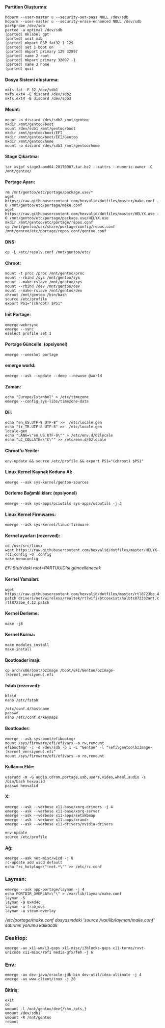 #### Partition Oluşturma:
```
hdparm --user-master u --security-set-pass NULL /dev/sdb
hdparm --user-master u --security-erase-enhanced NULL /dev/sdb
partprobe /dev/sdb
parted -a optimal /dev/sdb
(parted) mklabel gpt
(parted) unit mib
(parted) mkpart ESP fat32 1 129
(parted) set 1 boot on
(parted) mkpart primary 129 32897
(parted) name 2 root
(parted) mkpart primary 32897 -1
(parted) name 3 home
(parted) quit
```

#### Dosya Sistemi oluşturma:
```
mkfs.fat -F 32 /dev/sdb1
mkfs.ext4 -E discard /dev/sdb2
mkfs.ext4 -E discard /dev/sdb3
```

#### Mount:
```
mount -o discard /dev/sdb2 /mnt/gentoo
mkdir /mnt/gentoo/boot
mount /dev/sdb1 /mnt/gentoo/boot
mkdir /mnt/gentoo/boot/EFI
mkdir /mnt/gentoo/boot/EFI/Gentoo
mkdir /mnt/gentoo/home
mount -o discard /dev/sdb3 /mnt/gentoo/home
```
#### Stage Çıkartma:
```
tar xvjpf stage3-amd64-20170907.tar.bz2 --xattrs --numeric-owner -C /mnt/gentoo/
```

#### Portage Ayarı:
```
rm /mnt/gentoo/etc/portage/package.use/*
wget https://raw.githubusercontent.com/hexvalid/dotfiles/master/make.conf -O /mnt/gentoo/etc/portage/make.conf
wget https://raw.githubusercontent.com/hexvalid/dotfiles/master/HELYX.use -O /mnt/gentoo/etc/portage/package.use/HELYX.use
mkdir /mnt/gentoo/etc/portage/repos.conf
cp /mnt/gentoo/usr/share/portage/config/repos.conf /mnt/gentoo/etc/portage/repos.conf/gentoo.conf
```

#### DNS:
```
cp -L /etc/resolv.conf /mnt/gentoo/etc/
```

#### Chroot:
```
mount -t proc /proc /mnt/gentoo/proc
mount --rbind /sys /mnt/gentoo/sys
mount --make-rslave /mnt/gentoo/sys
mount --rbind /dev /mnt/gentoo/dev
mount --make-rslave /mnt/gentoo/dev
chroot /mnt/gentoo /bin/bash
source /etc/profile
export PS1="(chroot) $PS1"
```

#### Init Portage:
```
emerge-webrsync
emerge --sync
eselect profile set 1
```

#### Portage Güncelle: (opsiyonel)
```
emerge --oneshot portage
```

#### emerge world:
```
emerge --ask --update --deep --newuse @world
```

#### Zaman:
```
echo "Europe/Istanbul" > /etc/timezone
emerge --config sys-libs/timezone-data
```

#### Dil:
```
echo "en_US.UTF-8 UTF-8" >>  /etc/locale.gen
echo "tr_TR.UTF-8 UTF-8" >>  /etc/locale.gen
locale-gen
echo "LANG=\"en_US.UTF-8\"" > /etc/env.d/02locale
echo "LC_COLLATE=\"C\"" >> /etc/env.d/02locale
```

#### Chroot'u Yenile:
```
env-update && source /etc/profile && export PS1="(chroot) $PS1"
```

#### Linux Kernel Kaynak Kodunu Al:
```
emerge --ask sys-kernel/gentoo-sources
```

#### Derleme Bağımlılıkları: (opsiyonel)
```
emerge --ask sys-apps/pciutils sys-apps/usbutils -j 3
```
#### Linux Kernel Firmwares:
```
emerge --ask sys-kernel/linux-firmware
```

#### Kernel ayarları (rezerved):
```
cd /usr/src/linux
wget https://raw.githubusercontent.com/hexvalid/dotfiles/master/HELYX-rc1.config -O .config
make menuconfig
```
*EFI Stub'daki root=PARTUUID'si güncellenecek*

#### Kernel Yamaları:
```
wget https://raw.githubusercontent.com/hexvalid/dotfiles/master/rtl8723be_4.12.patch
patch drivers/net/wireless/realtek/rtlwifi/btcoexist/halbtc8723b2ant.c rtl8723be_4.12.patch
```

#### Kernel Derleme:
```
make -j8
```

#### Kernel Kurma:
```
make modules_install
make install
```

#### Bootloader imajı:
```
cp arch/x86/boot/bzImage /boot/EFI/Gentoo/bzImage-(kernel_versiyonu).efi
```

#### fstab (rezerved):
```
blkid
nano /etc/fstab
```

```
/etc/conf.d/hostname
passwd
nano /etc/conf.d/keymaps
```

#### Bootloader:
```
emerge --ask sys-boot/efibootmgr
mount /sys/firmware/efi/efivars -o rw,remount
efibootmgr -c -d /dev/sdb -p 1 -L "Gentoo" -l "\efi\gentoo\bzImage-(kernel_versiyonu).efi"
mount /sys/firmware/efi/efivars -o ro,remount
```

#### Kullanıcı Ekle:
```
useradd -m -G audio,cdrom,portage,usb,users,video,wheel,audio -s /bin/bash hexvalid
passwd hexvalid
```

#### X:
```
emerge --ask --verbose x11-base/xorg-drivers -j 4
emerge --ask --verbose x11-base/xorg-server
emerge --ask --verbose x11-apps/setxkbmap
emerge --ask --verbose x11-apps/xrandr
emerge --ask --verbose x11-drivers/nvidia-drivers

env-update
source /etc/profile
```

#### Ağ:
```
emerge --ask net-misc/wicd -j 8
rc-update add wicd default
echo "rc_hotplug=\"!net.*\"" >> /etc/rc.conf
```

### Layman:
```
emerge --ask app-portage/layman -j 4
echo PORTDIR_OVERLAY=\"\" > /var/lib/layman/make.conf
layman -S
layman -a 0x4d4c
layman -a frabjous
layman -a steam-overlay

```
*/etc/portage/make.conf dosyasındaki 'source /var/lib/layman/make.conf' satırının yorumu kalkacak*

### Desktop:
```
emerge -av x11-wm/i3-gaps x11-misc/i3blocks-gaps x11-terms/rxvt-unicode x11-misc/rofi media-gfx/feh -j 6
```

### Env:
```
emerge -av dev-java/oracle-jdk-bin dev-util/idea-ultimate -j 4
emerge -av www-client/inox -j 20

```

#### Bitiriş:
```
exit
cd
umount -l /mnt/gentoo/dev{/shm,/pts,}
umount /dev/sdb1
umount -R /mnt/gentoo
reboot
```
